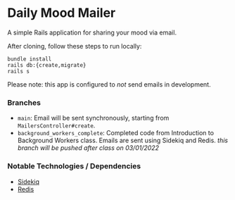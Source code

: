 # Daily Mood Mailer

A simple Rails application for sharing your mood via email.

After cloning, follow these steps to run locally:

```
bundle install
rails db:{create,migrate}
rails s
```

Please note: this app is configured to _not_ send emails in development.

### Branches

- `main`: Email will be sent synchronously, starting from `MailersController#create`.
- `background_workers_complete`: Completed code from Introduction to Background Workers class. Emails are sent using Sidekiq and Redis. _this branch will be pushed after class on 03/01/2022_

### Notable Technologies / Dependencies

- [Sidekiq](https://github.com/mperham/sidekiq/wiki/Getting-Started)
- [Redis](https://formulae.brew.sh/formula/redis)
